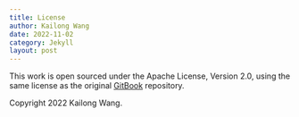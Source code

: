 ```yaml
---
title: License
author: Kailong Wang
date: 2022-11-02
category: Jekyll
layout: post
---
```


This work is open sourced under the Apache License, Version 2.0, using the
same license as the original [GitBook](https://github.com/GitbookIO/gitbook) repository.

Copyright 2022 Kailong Wang.
